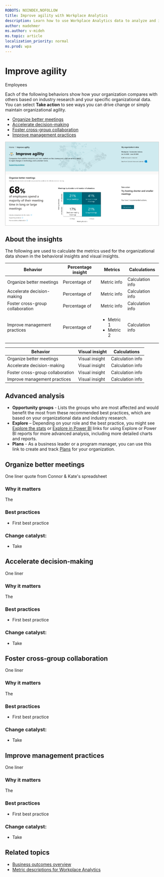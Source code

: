 ```yaml
---
ROBOTS: NOINDEX,NOFOLLOW
title: Improve agility with Workplace Analytics
description: Learn how to use Workplace Analytics data to analyze and improve organizational agility
author: madehmer
ms.author: v-mideh
ms.topic: article
localization_priority: normal 
ms.prod: wpa
---
```


# Improve agility

Employees 

Each of the following behaviors show how your organization compares with others based on industry research and your specific organizational data. You can select **Take action** to see ways you can drive change or simply maintain organizational agility.

* [Organize better meetings](#organize-better-meetings)
* [Accelerate decision-making](#accelerate-decision-making)
* [Foster cross-group collaboration](#foster-cross-group-collaboration)
* [Improve management practices](#improve-management-practices)

![Improve agility page](../images/wpa/use/agility.png)

## About the insights

The following are used to calculate the metrics used for the organizational data shown in the behavioral insights and visual insights.

|Behavior |Percentage insight | Metrics |Calculations |
|---------|--------|--------------------|----------------------|
|Organize better meetings |Percentage of  |Metric info|Calculation info |
|Accelerate decision-making |Percentage of  |Metric info |Calculation info |
|Foster cross-group collaboration |Percentage of  |Metric info |Calculation info |
|Improve management practices |Percentage of  |<ul><li>Metric 1</li><li>Metric 2 </li></ul> |Calculation info |

|Behavior |Visual insight | Calculations |
|---------|--------|----------------------|
|Organize better meetings |Visual insight  |Calculation info |
|Accelerate decision-making |Visual insight  |Calculation info |
|Foster cross-group collaboration |Visual insight  |Calculation info |
|Improve management practices |Visual insight  |Calculation info |

## Advanced analysis

* **Opportunity groups** - Lists the groups who are most affected and would benefit the most from these recommended best practices, which are based on your organizational data and industry research.
* **Explore**  – Depending on your role and the best practice, you might see [Explore the stats](explore-intro.md) or [Explore in Power BI](../tutorials/power-bi-intro.md) links for using Explore or Power BI reports for more advanced analysis, including more detailed charts and reports.
* **Plans** - As a business leader or a program manager, you can use this link to create and track [Plans](../Tutorials/solutionsv2-intro.md) for your organization.

## Organize better meetings

One liner quote from Connor & Kate's spreadsheet

### Why it matters

The

### Best practices

* First best practice

### Change catalyst: <action>

* Take

## Accelerate decision-making

One liner

### Why it matters

The

### Best practices

* First best practice

### Change catalyst: <action>

* Take

## Foster cross-group collaboration

One liner 
### Why it matters

The

### Best practices

* First best practice

### Change catalyst: <action>

* Take

## Improve management practices

One liner 

### Why it matters

The

### Best practices

* First best practice

### Change catalyst: <action>

* Take

## Related topics

* [Business outcomes overview](insights.md)
* [Metric descriptions for Workplace Analytics](metric-definitions.md)
